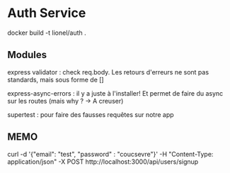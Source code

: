 # Auth Service

docker build -t lionel/auth .

## Modules

express validator : check req.body. Les retours d'erreurs ne sont pas standards, mais sous forme de []

express-async-errors : il y a juste à l'installer! Et permet de faire du async sur les routes (mais why ? -> A creuser)

supertest : pour faire des fausses requêtes sur notre app


## MEMO 
curl -d '{"email": "test", "password" : "coucsevre"}' -H "Content-Type: application/json" -X POST http://localhost:3000/api/users/signup